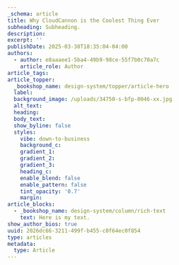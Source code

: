 ```yaml
---
_schema: article
title: Why CloudCannon is the Coolest Thing Ever
subheading: Subheading.
description:
excerpt: ''
publishDate: 2025-03-30T18:35:04-04:00
authors:
  - author: e8aaaee1-5ba4-49b9-98ce-55f7b0c70a7c
    article_role: Author
article_tags:
article_topper:
  _bookshop_name: design-system/topper/article-hero
  label:
  background_image: /uploads/34750-s-bfp-0046-xx.jpg
  alt_text:
  heading:
  body_text:
  show_byline: false
  styles:
    vibe: down-to-business
    background_c:
    gradient_1:
    gradient_2:
    gradient_3:
    heading_c:
    enable_blend: false
    enable_pattern: false
    tint_opacity: '0.7'
    margin:
article_blocks:
  - _bookshop_name: design-system/column/rich-text
    text: Here is my text.
show_author_bios: true
uuid: 2026dc66-3211-499f-b455-c0f64ec0f854
type: articles
metadata:
  type: Article
---
```

